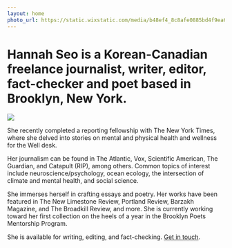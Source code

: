 ```yaml
---
layout: home
photo_url: https://static.wixstatic.com/media/b48ef4_8c8afe0885bd4f9ea6fb6f7550e2ef52~mv2.jpg/v1/crop/x_0,y_997,w_2432,h_3029/fill/w_844,h_1042,al_c,q_85,usm_0.66_1.00_0.01,enc_auto/IMG_9650.jpg
---
```


<h1>
  Hannah Seo is a Korean-Canadian freelance journalist, writer, editor, fact-checker and poet based in Brooklyn, New York.
</h1>

<p></p>

<div class="row">
  <div class="column left-rail">
    <img src="{{ page.photo_url }}" />
  </div>
  <div class="column">
    <p>
      She recently completed a reporting fellowship with The New York Times, where she delved into stories on mental and physical health and wellness for the Well desk.
    </p>
    <p>
      Her journalism can be found in The Atlantic, Vox, Scientific American, The Guardian, and Catapult (RIP), among others. Common topics of interest include neuroscience/psychology, ocean ecology, the intersection of climate and mental health, and social science. 
    </p>
    <p>
      She immerses herself in crafting essays and poetry. Her works have been featured in The New Limestone Review, Portland Review, Barzakh Magazine, and The Broadkill Review, and more. She is currently working toward her first collection on the heels of a year in the Brooklyn Poets Mentorship Program.
    </p>
    <p>
      She is available for writing, editing, and fact-checking. <a href="/contact"><u>Get in touch</u></a>.
    </p>
  </div>
</div>